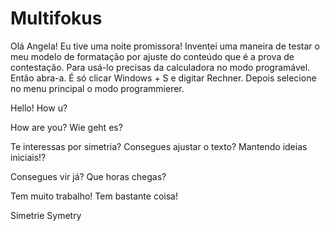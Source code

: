 # Multifokus
Olá Angela! Eu tive uma noite promissora! Inventei uma maneira de testar o meu modelo de formatação por ajuste do conteúdo que é a prova de contestação. 
Para usá-lo precisas da calculadora no modo programável. Então abra-a. É só clicar Windows + S e digitar Rechner. Depois selecione no menu principal o modo programmierer.

Hello!
How u?

How are you?
Wie geht es?

Te interessas por simetria?
Consegues ajustar o texto?
Mantendo ideias iniciais!?

Consegues vir já?
Que horas chegas? 

Tem muito trabalho!
Tem bastante coisa!

Simetrie
Symetry
